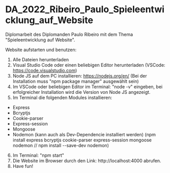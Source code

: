 # DA_2022_Ribeiro_Paulo_Spieleentwicklung_auf_Website
Diplomarbeit des Diplomanden Paulo Ribeiro mit dem Thema "Spieleentwicklung auf Website".


Website aufstarten und benutzen:

1. Alle Dateien herunterladen
2. Visual Studio Code oder einen beliebigen Editor herunterladen (VSCode: https://code.visualstudio.com)
3. Node JS auf dem PC installieren: https://nodejs.org/en/ (Bei der Installation muss "npm package manager" ausgewählt sein)
4. Im VSCode oder beliebigen Editor im Terminal: "node -v" eingeben, bei erfolgreicher Installation wird die Version von Node JS angezeigt.
5. Im Terminal die folgenden Modules installieren:
  - Express
  - Bcryptjs
  - Cookie-parser
  - Express-session
  - Mongoose
  - Nodemon (kann auch als Dev-Dependencie installiert werden)
(npm install express bcryptjs cookie-parser express-session mongoose nodemon // npm install --save-dev nodemon)
6. Im Terminal: "npm start"
7. Die Website im Browser durch den Link: http://localhost:4000 abrufen.
8. Have fun!
